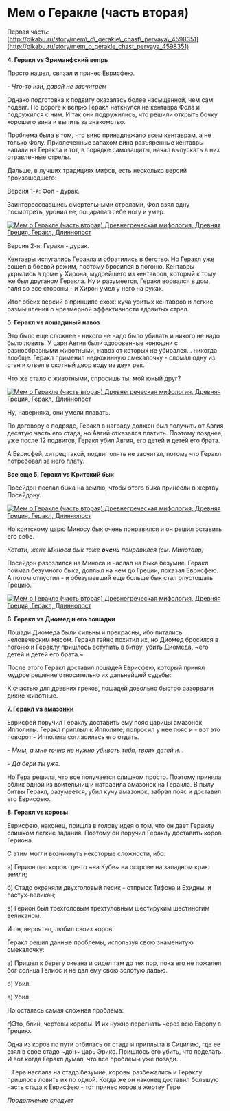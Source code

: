 # Мем о Геракле (часть вторая)

Первая часть: [http://pikabu.ru/story/mem\_o\_gerakle\_chast\_pervaya\_4598351](http://pikabu.ru/story/mem_o_gerakle_chast_pervaya_4598351)  

**4\. Геракл vs Эриманфский вепрь**

Просто нашел, связал и принес Еврисфею.

_\- Что-то изи, давай не засчитаем_

Однако подготовка к подвигу оказалась более насыщенной, чем сам подвиг. По дороге к вепрю Геракл наткнулся на кентавра Фола и подружился с ним. И так они подружились, что решили открыть бочку хорошего вина и выпить за знакомство.

Проблема была в том, что вино принадлежало всем кентаврам, а не только Фолу. Привлеченные запахом вина разъяренные кентавры напали на Геракла и тот, в порядке самозащиты, начал выпускать в них отравленные стрелы.

Дальше, в лучших традициях мифов, есть несколько версий произошедшего:

Версия 1-я: Фол - дурак.

Заинтересовавшись смертельными стрелами, Фол взял одну посмотреть, уронил ее, поцарапал себе ногу и умер.

[![Мем о Геракле (часть вторая) Древнегреческая мифология, Древняя Греция, Геракл, Длиннопост](https://cs8.pikabu.ru/post_img/2016/11/09/8/1478693065122259219.jpg)](https://cs8.pikabu.ru/post_img/2016/11/09/8/1478693065122259219.jpg)

Версия 2-я: Геракл - дурак.

Кентавры испугались Геракла и обратились в бегство. Но Геракл уже вошел в боевой режим, поэтому бросился в погоню. Кентавры укрылись в доме у Хирона, мудрейшего из кентавров, который к тому же был друганом Геракла. Ну и разумеется, Геракл ворвался в дом, паля во все стороны - и Хирон умел у него на руках.

Итог обеих версий в принципе схож: куча убитых кентавров и легкие размышления о чрезмерной эффективности ядовитых стрел.

**5\. Геракл vs лошадиный навоз**

Это было еще сложнее - никого не надо было убивать и никого не надо было ловить. У царя Авгия были здоровенные конюшни с разнообразными животными, навоз от которых не убирался… никогда вообще. Геракл применил недюжинную смекалочку - сломал одну из стен и отвел в скотный двор воду из двух рек.

Что же стало с животными, спросишь ты, мой юный друг?

[![Мем о Геракле (часть вторая) Древнегреческая мифология, Древняя Греция, Геракл, Длиннопост](https://cs9.pikabu.ru/post_img/2016/11/09/8/1478693178165692664.jpg)](https://cs9.pikabu.ru/post_img/big/2016/11/09/8/1478693178165692664.jpg)

Ну, наверняка, они умели плавать.

По договору о подряде, Геракл в награду должен был получить от Авгия десятую часть его стада, но Авгий отказался платить. Поэтому позднее, уже после 12 подвигов, Геракл убил Авгия, его детей и детей его брата.

А Еврисфей, хитрец такой, подвиг опять не засчитал, потому что Геракл потребовал за него плату.

**Все еще 5. Геракл vs Критский бык**

Посейдон послал быка на землю, чтобы этого быка принесли в жертву Посейдону.

[![Мем о Геракле (часть вторая) Древнегреческая мифология, Древняя Греция, Геракл, Длиннопост](https://cs9.pikabu.ru/post_img/2016/11/09/8/1478693255148334816.jpg)](https://cs9.pikabu.ru/post_img/2016/11/09/8/1478693255148334816.jpg)

Но критскому царю Миносу бык очень понравился и он решил оставить его себе.

_Кстати, жене Миноса бык тоже **очень** понравился (см. Минотавр)_

Посейдон разозлился на Миноса и наслал на быка безумие. Геракл поймал безумного быка, доплыл на нем до Греции, показал Еврисфею. А потом отпустил - и обезумевший еще больше бык стал опустошать Грецию.

[![Мем о Геракле (часть вторая) Древнегреческая мифология, Древняя Греция, Геракл, Длиннопост](https://cs9.pikabu.ru/post_img/2016/11/09/8/1478693312165956672.jpg)](https://cs9.pikabu.ru/post_img/2016/11/09/8/1478693312165956672.jpg)

**6\. Геракл vs Диомед и его лошадки**

Лошади Диомеда были сильны и прекрасны, ибо питались человеческим мясом. Геракл тайно похитил их, но Диомед бросился в погоню и Гераклу пришлось вступить в битву, убить Диомеда, ~его детей и детей его брата.~

После этого Геракл доставил лошадей Еврисфею, который принял мудрое решение относительно их дальнейшей судьбы:

[](https://cs9.pikabu.ru/post_img/2016/11/09/8/147869336115339282.jpg)

К счастью для древних греков, лошадей довольно быстро разорвали дикие животные.

**7\. Геракл vs амазонки**

Еврисфей поручил Гераклу доставить ему пояс царицы амазонок Ипполиты. Геракл приплыл к Ипполите, попросил у нее пояс и - вот это поворот - Ипполита согласилась его отдать.

_\- Ммм, а мне точно не нужно убивать тебя, твоих детей и…_

_\- Да бери ты уже._  

Но Гера решила, что все получается слишком просто. Поэтому приняла облик одной из воительниц и натравила амазонок на Геракла. В пылу битвы Геракл, разумеется, убил кучу амазонок, забрал пояс и доставил его Еврисфею.

[](https://cs8.pikabu.ru/post_img/2016/11/09/8/1478694088126455263.jpg)

**8\. Геракл vs коровы**

Еврисфею, наконец, пришла в голову идея о том, что он дает Гераклу слишком легкие задания. Поэтому он поручил Гераклу доставить коров Гериона.

С этим могли возникнуть некоторые сложности, ибо:

а) Герион пас коров где-то ~на Кубе~ на острове на западном краю земли;

б) Стадо охраняли двухголовый песик - отпрыск Тифона и Ехидны, и пастух-великан;

в) Герион был трехголовым трехтуловным шестируким шестиногим великаном.

[](https://cs9.pikabu.ru/post_img/2016/11/09/8/1478693533127723805.jpg)

И он, вероятно, любил своих коров.

Геракл решил данные проблемы, используя свою знаменитую смекалочку:

а) Пришел к берегу океана и сидел там до тех пор, пока его не пожалел бог солнца Гелиос и не дал ему свою золотую ладью.

б) Убил.

в) Убил.

Но осталась самая сложная проблема:

г)Это, блин, чертовы коровы. И их нужно перегнать через всю Европу в Грецию.

Одна из коров по пути отбилась от стада и приплыла в Сицилию, где ее взял в свое стадо ~дон~ царь Эрикс. Пришлось его убить, что поделать. И вот когда Геракл думал, что все проблемы уже позади…

[](https://cs9.pikabu.ru/post_img/2016/11/09/8/1478693589131689991.jpg)

...Гера наслала на стадо безумие, коровы разбежались и Гераклу пришлось ловить их по одной. Когда же он наконец доставил большую часть стада к Еврисфею - тот принес коров в жертву Гере.

[](https://cs8.pikabu.ru/post_img/big/2016/11/09/8/1478693615199389272.jpg)

_Продолжение следует_
